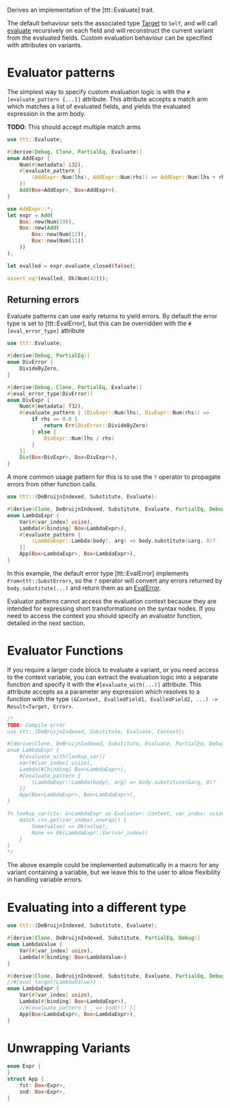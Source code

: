 Derives an implementation of the [ttt::Evaluate] trait.

The default behaviour sets the associated type [Target](ttt::Evaluate::Target) to `Self`, and will call [evaluate](ttt::Evaluate::evaluate) recursively on each field
and will reconstruct the current variant from the evaluated fields.
Custom evaluation behaviour can be specified with attributes on variants.

# Evaluator patterns

The simplest way to specify custom evaluation logic is with the `#[evaluate_pattern {...}]` attribute.
This attribute accepts a match arm which matches a list of evaluated fields, and yields the evaluated expression in the arm body.

**TODO**: This should accept multiple match arms

```rust
use ttt::Evaluate;

#[derive(Debug, Clone, PartialEq, Evaluate)]
enum AddExpr {
    Num(#[metadata] i32),
    #[evaluate_pattern {
        (AddExpr::Num(lhs), AddExpr::Num(rhs)) => AddExpr::Num(lhs + rhs)
    }]
    Add(Box<AddExpr>, Box<AddExpr>),
}

use AddExpr::*;
let expr = Add(
    Box::new(Num(19)),
    Box::new(Add(
        Box::new(Num(12)),
        Box::new(Num(11))
    ))
);

let evalled = expr.evaluate_closed(false);

assert_eq!(evalled, Ok(Num(42)));
```

## Returning errors
Evaluate patterns can use early returns to yield errors. By default the error type is set to [ttt::EvalError], but this can be overridden with the `#[eval_error_type]` attribute

```rust
use ttt::Evaluate;

#[derive(Debug, PartialEq)]
enum DivError {
    DivideByZero,
}

#[derive(Debug, Clone, PartialEq, Evaluate)]
#[eval_error_type(DivError)]
enum DivExpr {
    Num(#[metadata] f32),
    #[evaluate_pattern { (DivExpr::Num(lhs), DivExpr::Num(rhs)) =>
        if rhs == 0.0 {
            return Err(DivError::DivideByZero)
        } else {
            DivExpr::Num(lhs / rhs)
        }
    }]
    Div(Box<DivExpr>, Box<DivExpr>),
}
```

A more common usage pattern for this is to use the `?` operator to propagate errors from other function calls.

```rust
use ttt::{DeBruijnIndexed, Substitute, Evaluate};

#[derive(Clone, DeBruijnIndexed, Substitute, Evaluate, PartialEq, Debug)]
enum LambdaExpr {
    Var(#[var_index] usize),
    Lambda(#[binding] Box<LambdaExpr>),
    #[evaluate_pattern {
        (LambdaExpr::Lambda(body), arg) => body.substitute(&arg, 0)?
    }]
    App(Box<LambdaExpr>, Box<LambdaExpr>),
}
```

In this example, the default error type [ttt::EvalError] implements `From<ttt::SubstError>`, so the `?` operator will convert any errors returned by `body.substitute(...)`
and return them as an [EvalError](ttt::EvalError).

Evaluator patterns cannot access the evaluation context because they are intended for expressing short transformations on the syntax nodes.
If you need to access the context you should specify an evaluator function, detailed in the next section.

# Evaluator Functions

If you require a larger code block to evaluate a variant, or you need access to the context variable, you can extract the evaluation logic into a separate function
and specify it with the `#[evaluate_with(...)]` attribute.
This attribute accepts as a parameter any expression which resolves to a function with the type
`(&Context, EvalledField1, EvalledField2, ...) -> Result<Target, Error>`.

```rust
/*
TODO: Compile error
use ttt::{DeBruijnIndexed, Substitute, Evaluate, Context};

#[derive(Clone, DeBruijnIndexed, Substitute, Evaluate, PartialEq, Debug)]
enum LambdaExpr {
    #[evaluate_with(lookup_var)]
    Var(#[var_index] usize),
    Lambda(#[binding] Box<LambdaExpr>),
    #[evaluate_pattern {
        (LambdaExpr::Lambda(body), arg) => body.substitute(&arg, 0)?
    }]
    App(Box<LambdaExpr>, Box<LambdaExpr>),
}

fn lookup_var(ctx: &<LambdaExpr as Evaluate>::Context, var_index: usize) -> Result<LambdaExpr, ttt::EvalError> {
    match ctx.get(var_index).unwrap() {
        Some(value) => Ok(value),
        None => Ok(LambdaExpr::Var(var_index))
    }
}
*/
```

The above example could be implemented automatically in a macro for any variant containing a variable, but we leave this to the user to allow flexibility in handling
variable errors.

# Evaluating into a different type

```rust
use ttt::{DeBruijnIndexed, Substitute, Evaluate};

#[derive(Clone, DeBruijnIndexed, Substitute, PartialEq, Debug)]
enum LambdaValue {
    Var(#[var_index] usize),
    Lambda(#[binding] Box<LambdaValue>)
}

#[derive(Clone, DeBruijnIndexed, Substitute, Evaluate, PartialEq, Debug)]
//#[eval_target(LambdaValue)]
enum LambdaExpr {
    Var(#[var_index] usize),
    Lambda(#[binding] Box<LambdaExpr>),
    //#[evaluate_pattern { _ => todo!() }]
    App(Box<LambdaExpr>, Box<LambdaExpr>),
}
```

# Unwrapping Variants

```rust
enum Expr {
}
struct App {
    fst: Box<Expr>,
    snd: Box<Expr>,
}

```